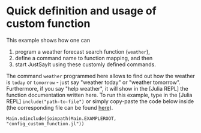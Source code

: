 # Quick definition and usage of custom function

This example shows how one can
1. program a weather forecast search function (`weather`),
2. define a command name to function mapping, and then
3. start JustSayIt using these customly defined commands.

The command `weather` programmed here allows to find out how the weather is `today` or `tomorrow` - just say "weather today" or "weather tomorrow". Furthermore, if you say "help weather", it will show in the [Julia REPL] the function documentation written here. To run this example, type in the [Julia REPL] `include("path-to-file")` or simply copy-paste the code below inside (the corresponding file can be found [here](https://github.com/omlins/JustSayIt.jl/blob/main/config_examples/config_custom_function.jl)).

```@eval
Main.mdinclude(joinpath(Main.EXAMPLEROOT, "config_custom_function.jl"))
```
